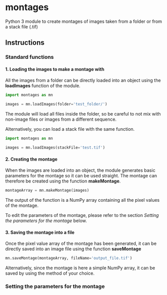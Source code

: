 # montages
Python 3 module to create montages of images taken from a folder or from a stack file (.tif)

## Instructions

### Standard functions

#### 1. Loading the images to make a montage with

All the images from a folder can be directly loaded into an object using the **loadImages** function of the module.

```python
import montages as mn

images = mn.loadImages(folder='test_folder/')
```

The module will load all files inside the folder, so be careful to not mix with non-image files or images from a different sequence.

Alternatively, you can load a stack file with the same function.

```python
import montages as mn

images = mn.loadImages(stackFile='test.tif')
```

#### 2. Creating the montage

When the images are loaded into an object, the module generates basic parameters for the montage so it can be used straight.
The montage can therefore be created using the function **makeMontage**.

```python
montageArray = mn.makeMontage(images)
```

The output of the function is a NumPy array containing all the pixel values of the montage.

To edit the parameters of the montage, please refer to the section *Setting the parameters for the montage* below.

#### 3. Saving the montage into a file

Once the pixel value array of the montage has been generated, it can be directly saved into an image file using the function **saveMontage**

```python
mn.saveMontage(montageArray, fileName='output_file.tif')
```

Alternatively, since the montage is here a simple NumPy array, it can be saved by using the method of your choice.

### Setting the parameters for the montage
